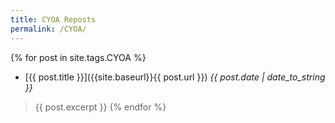 ```yaml
---
title: CYOA Reposts
permalink: /CYOA/
---
```


{% for post in site.tags.CYOA %}
* [{{ post.title }}]({{site.baseurl}}{{ post.url }}) *{{ post.date | date_to_string }}*
> {{ post.excerpt }}
{% endfor %}
